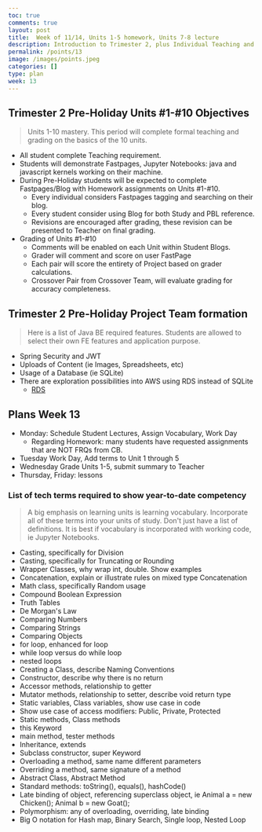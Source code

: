 ```yaml
---
toc: true
comments: true
layout: post
title:  Week of 11/14, Units 1-5 homework, Units 7-8 lecture
description: Introduction to Trimester 2, plus Individual Teaching and Unit 1-10 study guide
permalink: /points/13
image: /images/points.jpeg
categories: []
type: plan
week: 13
---
```


## Trimester 2 Pre-Holiday Units #1-#10 Objectives
> Units 1-10 mastery.  This period will complete formal teaching and grading on the basics of the 10 units.
- All student complete Teaching requirement.
- Students will demonstrate Fastpages, Jupyter Notebooks: java and javascript kernels working on their machine.
- During Pre-Holiday students will be expected to complete Fastpages/Blog with Homework assignments on Units #1-#10.
    - Every individual considers Fastpages tagging and searching on their blog.
    - Every student consider using Blog for both Study and PBL reference.
    - Revisions are encouraged after grading, these revision can be presented to Teacher on final grading.
- Grading of Units #1-#10
    - Comments will be enabled on each Unit within Student Blogs.
    - Grader will comment and score on user FastPage
    - Each pair will score the entirety of Project based on grader calculations.
    - Crossover Pair from Crossover Team, will evaluate grading for accuracy completeness.

## Trimester 2 Pre-Holiday Project Team formation
> Here is a list of Java BE required features.  Students are allowed to select their own FE features and application purpose.
- Spring Security and JWT
- Uploads of Content (ie Images, Spreadsheets, etc)
- Usage of a Database (ie SQLite)
- There are exploration possibilities into AWS using RDS instead of SQLite
    - [RDS](https://www.youtube.com/watch?v=2WwR2zbkQdQ)

## Plans Week 13
- Monday: Schedule Student Lectures, Assign Vocabulary, Work Day
    - Regarding Homework: many students have requested assignments that are NOT FRQs from CB.
- Tuesday Work Day, Add terms to Unit 1 through 5
- Wednesday Grade Units 1-5, submit summary to Teacher
- Thursday, Friday: lessons


### List of tech terms required to show year-to-date competency
> A big emphasis on learning units is learning vocabulary.  Incorporate all of these terms into your units of study.  Don't just have a list of definitions.  It is best if vocabulary is incorporated with working code, ie Jupyter Notebooks.  
* Casting, specifically for Division
* Casting, specifically for Truncating or Rounding
* Wrapper Classes, why wrap int, double. Show examples
* Concatenation, explain or illustrate rules on mixed type Concatenation
* Math class, specifically Random usage
* Compound Boolean Expression
* Truth Tables
* De Morgan's Law
* Comparing Numbers
* Comparing Strings
* Comparing Objects
* for loop, enhanced for loop
* while loop versus do while loop
* nested loops
* Creating a Class, describe Naming Conventions
* Constructor, describe why there is no return
* Accessor methods, relationship to getter
* Mutator methods, relationship to setter, describe void return type
* Static variables, Class variables, show use case in code
* Show use case of access modifiers: Public, Private, Protected
* Static methods, Class methods
* this Keyword
* main method, tester methods
* Inheritance, extends
* Subclass constructor, super Keyword
* Overloading a method, same name different parameters
* Overriding a method, same signature of a method
* Abstract Class, Abstract Method
* Standard methods: toString(), equals(), hashCode()
* Late binding of object, referencing superclass object, ie Animal a = new Chicken(); Animal b = new Goat();
* Polymorphism: any of overloading, overriding, late binding
* Big O notation for Hash map, Binary Search, Single loop, Nested Loop

